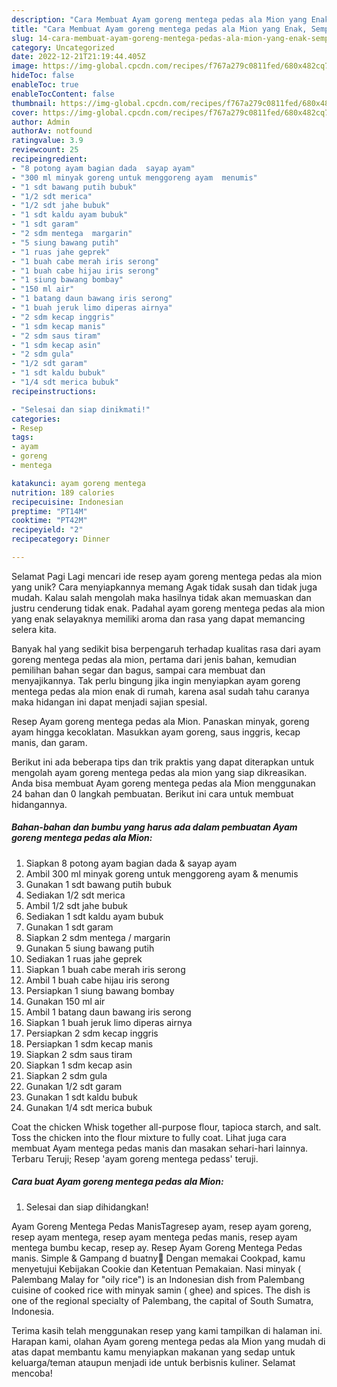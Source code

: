 ```yaml
---
description: "Cara Membuat Ayam goreng mentega pedas ala Mion yang Enak, Sempurna"
title: "Cara Membuat Ayam goreng mentega pedas ala Mion yang Enak, Sempurna"
slug: 14-cara-membuat-ayam-goreng-mentega-pedas-ala-mion-yang-enak-sempurna
category: Uncategorized
date: 2022-12-21T21:19:44.405Z
image: https://img-global.cpcdn.com/recipes/f767a279c0811fed/680x482cq70/ayam-goreng-mentega-pedas-ala-mion-foto-resep-utama.jpg
hideToc: false
enableToc: true
enableTocContent: false
thumbnail: https://img-global.cpcdn.com/recipes/f767a279c0811fed/680x482cq70/ayam-goreng-mentega-pedas-ala-mion-foto-resep-utama.jpg
cover: https://img-global.cpcdn.com/recipes/f767a279c0811fed/680x482cq70/ayam-goreng-mentega-pedas-ala-mion-foto-resep-utama.jpg
author: Admin
authorAv: notfound
ratingvalue: 3.9
reviewcount: 25
recipeingredient:
- "8 potong ayam bagian dada  sayap ayam"
- "300 ml minyak goreng untuk menggoreng ayam  menumis"
- "1 sdt bawang putih bubuk"
- "1/2 sdt merica"
- "1/2 sdt jahe bubuk"
- "1 sdt kaldu ayam bubuk"
- "1 sdt garam"
- "2 sdm mentega  margarin"
- "5 siung bawang putih"
- "1 ruas jahe geprek"
- "1 buah cabe merah iris serong"
- "1 buah cabe hijau iris serong"
- "1 siung bawang bombay"
- "150 ml air"
- "1 batang daun bawang iris serong"
- "1 buah jeruk limo diperas airnya"
- "2 sdm kecap inggris"
- "1 sdm kecap manis"
- "2 sdm saus tiram"
- "1 sdm kecap asin"
- "2 sdm gula"
- "1/2 sdt garam"
- "1 sdt kaldu bubuk"
- "1/4 sdt merica bubuk"
recipeinstructions:

- "Selesai dan siap dinikmati!"
categories:
- Resep
tags:
- ayam
- goreng
- mentega

katakunci: ayam goreng mentega 
nutrition: 189 calories
recipecuisine: Indonesian
preptime: "PT14M"
cooktime: "PT42M"
recipeyield: "2"
recipecategory: Dinner

---
```



Selamat Pagi Lagi mencari ide resep ayam goreng mentega pedas ala mion yang unik? Cara menyiapkannya memang Agak tidak susah dan tidak juga mudah. Kalau salah mengolah maka hasilnya tidak akan memuaskan dan justru cenderung tidak enak. Padahal ayam goreng mentega pedas ala mion yang enak selayaknya memiliki aroma dan rasa yang dapat memancing selera kita.


Banyak hal yang sedikit bisa berpengaruh terhadap kualitas rasa dari ayam goreng mentega pedas ala mion, pertama dari jenis bahan, kemudian pemilihan bahan segar dan bagus, sampai cara membuat dan menyajikannya. Tak perlu bingung jika ingin menyiapkan ayam goreng mentega pedas ala mion enak di rumah, karena asal sudah tahu caranya maka hidangan ini dapat menjadi sajian spesial.

Resep Ayam goreng mentega pedas ala Mion. Panaskan minyak, goreng ayam hingga kecoklatan. Masukkan ayam goreng, saus inggris, kecap manis, dan garam.


Berikut ini ada beberapa tips dan trik praktis yang dapat diterapkan untuk mengolah ayam goreng mentega pedas ala mion yang siap dikreasikan. Anda bisa membuat Ayam goreng mentega pedas ala Mion menggunakan 24 bahan dan 0 langkah pembuatan. Berikut ini cara untuk membuat hidangannya.

<!--inarticleads1-->

##### Bahan-bahan dan bumbu yang harus ada dalam pembuatan Ayam goreng mentega pedas ala Mion:

1. Siapkan 8 potong ayam bagian dada &amp; sayap ayam
1. Ambil 300 ml minyak goreng untuk menggoreng ayam &amp; menumis
1. Gunakan 1 sdt bawang putih bubuk
1. Sediakan 1/2 sdt merica
1. Ambil 1/2 sdt jahe bubuk
1. Sediakan 1 sdt kaldu ayam bubuk
1. Gunakan 1 sdt garam
1. Siapkan 2 sdm mentega / margarin
1. Gunakan 5 siung bawang putih
1. Sediakan 1 ruas jahe geprek
1. Siapkan 1 buah cabe merah iris serong
1. Ambil 1 buah cabe hijau iris serong
1. Persiapkan 1 siung bawang bombay
1. Gunakan 150 ml air
1. Ambil 1 batang daun bawang iris serong
1. Siapkan 1 buah jeruk limo diperas airnya
1. Persiapkan 2 sdm kecap inggris
1. Persiapkan 1 sdm kecap manis
1. Siapkan 2 sdm saus tiram
1. Siapkan 1 sdm kecap asin
1. Siapkan 2 sdm gula
1. Gunakan 1/2 sdt garam
1. Gunakan 1 sdt kaldu bubuk
1. Gunakan 1/4 sdt merica bubuk


Coat the chicken Whisk together all-purpose flour, tapioca starch, and salt. Toss the chicken into the flour mixture to fully coat. Lihat juga cara membuat Ayam mentega pedas manis dan masakan sehari-hari lainnya. Terbaru Teruji; Resep &#39;ayam goreng mentega pedass&#39; teruji. 

<!--inarticleads2-->

##### Cara buat Ayam goreng mentega pedas ala Mion:


1. Selesai dan siap dihidangkan!

Ayam Goreng Mentega Pedas ManisTagresep ayam, resep ayam goreng, resep ayam mentega, resep ayam mentega pedas manis, resep ayam mentega bumbu kecap, resep ay. Resep Ayam Goreng Mentega Pedas manis. Simple &amp; Gampang d buatny🥰 Dengan memakai Cookpad, kamu menyetujui Kebijakan Cookie dan Ketentuan Pemakaian. Nasi minyak ( Palembang Malay for &#34;oily rice&#34;) is an Indonesian dish from Palembang cuisine of cooked rice with minyak samin ( ghee) and spices. The dish is one of the regional specialty of Palembang, the capital of South Sumatra, Indonesia. 

Terima kasih telah menggunakan resep yang kami tampilkan di halaman ini. Harapan kami, olahan Ayam goreng mentega pedas ala Mion yang mudah di atas dapat membantu kamu menyiapkan makanan yang sedap untuk keluarga/teman ataupun menjadi ide untuk berbisnis kuliner. Selamat mencoba!
